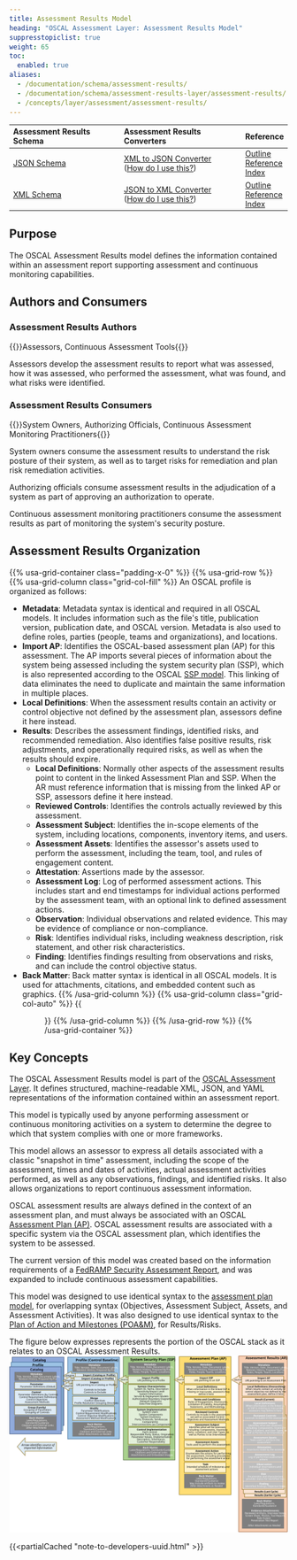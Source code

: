 ```yaml
---
title: Assessment Results Model
heading: "OSCAL Assessment Layer: Assessment Results Model"
suppresstopiclist: true
weight: 65
toc:
  enabled: true
aliases:
  - /documentation/schema/assessment-results/
  - /documentation/schema/assessment-results-layer/assessment-results/
  - /concepts/layer/assessment/assessment-results/
---
```


| Assessment Results Schema | Assessment Results Converters | Reference
|:--- |:--- |:--- |
| [JSON Schema](https://pages.nist.gov/OSCAL-Reference/release-assets/latest/oscal_assessment-results_schema.json) | [XML to JSON Converter](https://pages.nist.gov/OSCAL-Reference/release-assets/latest/oscal_assessment-results_xml-to-json-converter.xsl)<br />([How do I use this?](https://github.com/usnistgov/OSCAL/blob/main/build/README.md#converters)) | [Outline](https://pages.nist.gov/OSCAL-Reference/models/latest/assessment-results/json-outline/)<br />[Reference](https://pages.nist.gov/OSCAL-Reference/models/latest/assessment-results/json-reference/)<br />[Index](https://pages.nist.gov/OSCAL-Reference/models/latest/assessment-results/json-index/) |
| [XML Schema](https://pages.nist.gov/OSCAL-Reference/release-assets/latest/oscal_assessment-results_schema.xsd) | [JSON to XML Converter](https://pages.nist.gov/OSCAL-Reference/release-assets/latest/oscal_assessment-results_json-to-xml-converter.xsl)<br />([How do I use this?](https://github.com/usnistgov/OSCAL/tree/main/xml#converting-oscal-json-content-to-xml)) | [Outline](https://pages.nist.gov/OSCAL-Reference/models/latest/assessment-results/xml-outline/)<br />[Reference](https://pages.nist.gov/OSCAL-Reference/models/latest/assessment-results/xml-reference/)<br />[Index](https://pages.nist.gov/OSCAL-Reference/models/latest/assessment-results/xml-index/) |

## Purpose

The OSCAL Assessment Results model defines the information contained within an assessment report supporting assessment and continuous monitoring capabilities.

## Authors and Consumers

### Assessment Results Authors

{{<callout>}}Assessors, Continuous Assessment Tools{{</callout>}}

Assessors develop the assessment results to report what was assessed, how it was assessed, who performed the assessment, what was found, and what risks were identified.

### Assessment Results Consumers

{{<callout>}}System Owners, Authorizing Officials, Continuous Assessment Monitoring Practitioners{{</callout>}}

System owners consume the assessment results to understand the risk posture of their system, as well as to target risks for remediation and plan risk remediation activities.

Authorizing officials consume assessment results in the adjudication of a system as part of approving an authorization to operate.

Continuous assessment monitoring practitioners consume the assessment results as part of monitoring the system's security posture.

##  Assessment Results Organization

{{% usa-grid-container class="padding-x-0" %}}
{{% usa-grid-row %}}
{{% usa-grid-column class="grid-col-fill" %}}
An OSCAL profile is organized as follows:
- **Metadata**: Metadata syntax is identical and required in all OSCAL models. It includes information such as the file's title, publication version, publication date, and OSCAL version. Metadata is also used to define roles, parties (people, teams and organizations), and locations.
- **Import AP**: Identifies the OSCAL-based assessment plan (AP) for this assessment. The AP imports several pieces of information about the system being assessed including the system security plan (SSP), which is also represented according to the OSCAL [SSP model](../../implementation/ssp/). This linking of data eliminates the need to duplicate and maintain the same information in multiple places.
- **Local Definitions**: When the assessment results contain an activity or control objective not defined by the assessment plan, assessors define it here instead.
- **Results**: Describes the assessment findings, identified risks, and recommended remediation. Also identifies false positive results, risk adjustments, and operationally required risks, as well as when the results should expire.
  - **Local Definitions**: Normally other aspects of the assessment results point to content in the linked Assessment Plan and SSP. When the AR must reference information that is missing from the linked AP or SSP, assessors define it here instead.
  - **Reviewed Controls**: Identifies the controls actually reviewed by this assessment.
  - **Assessment Subject**: Identifies the in-scope elements of the system, including locations, components, inventory items, and users.
  - **Assessment Assets**: Identifies the assessor's assets used to perform the assessment, including the team, tool, and rules of engagement content.
  - **Attestation**: Assertions made by the assessor.
  - **Assessment Log**: Log of performed assessment actions. This includes start and end timestamps for individual actions performed by the assessment team, with an optional link to defined assessment actions.
  - **Observation**: Individual observations and related evidence. This may be evidence of compliance or non-compliance.
  - **Risk**: Identifies individual risks, including weakness description, risk statement, and other risk characteristics.
  - **Finding**: Identifies findings resulting from observations and risks, and can include the control objective status.
- **Back Matter**: Back matter syntax is identical in all OSCAL models. It is used for attachments, citations, and embedded content such as graphics.
{{% /usa-grid-column %}}
{{% usa-grid-column class="grid-col-auto" %}}
{{<figure src="assessment-results-model.svg" alt="A diagram depicting the assessment results model. As described in the text, within the larger assessment results model box, it shows a metadata at the top, followed by an import AP box, objectives box, assessment subject box, assessment assets box, assessment activities box, results box, and finally a back matter box." class="maxw-full margin-top-0">}}
{{% /usa-grid-column %}}
{{% /usa-grid-row %}}
{{% /usa-grid-container %}}

## Key Concepts

The OSCAL Assessment Results model is part of the [OSCAL Assessment Layer](../). It defines structured, machine-readable XML, JSON, and YAML representations of the information contained within an assessment report.

This model is typically used by anyone performing assessment or continuous monitoring activities on a system to determine the degree to which that system complies with one or more frameworks.

This model allows an assessor to express all details associated with a classic "snapshot in time" assessment, including the scope of the assessment, times and dates of activities, actual assessment activities performed, as well as any observations, findings, and identified risks. It also allows organizations to report continuous assessment information.

OSCAL assessment results are always defined in the context of an assessment plan, and must always be associated with an OSCAL [Assessment Plan (AP)](../assessment-plan/). OSCAL assessment results are associated with a specific system via the OSCAL assessment plan, which identifies the system to be assessed.

The current version of this model was created based on the information requirements of a [FedRAMP Security Assessment Report](https://www.fedramp.gov/assets/resources/templates/FedRAMP-Annual-SAR-Template.docx), and was expanded to include continuous assessment capabilities.

This model was designed to use identical syntax to the [assessment plan model](../assessment-plan/), for overlapping syntax (Objectives, Assessment Subject, Assets, and Assessment Activities). It was also designed to use identical syntax to the [Plan of Action and Milestones (POA&M)](../poam/), for Results/Risks.

The figure below expresses represents the portion of the OSCAL stack as it relates to an OSCAL Assessment Results.
![A diagram representing the OSCAL stack from a assessment results' perspective.](OSCAL-stack-assessment_results.svg)

{{<partialCached "note-to-developers-uuid.html" >}}
